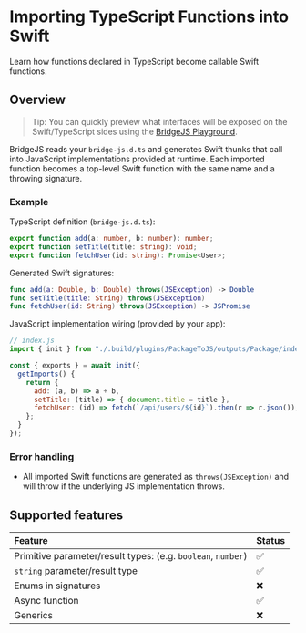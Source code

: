 # Importing TypeScript Functions into Swift

Learn how functions declared in TypeScript become callable Swift functions.

## Overview

> Tip: You can quickly preview what interfaces will be exposed on the Swift/TypeScript sides using the [BridgeJS Playground](https://swiftwasm.org/JavaScriptKit/PlayBridgeJS/).

BridgeJS reads your `bridge-js.d.ts` and generates Swift thunks that call into JavaScript implementations provided at runtime. Each imported function becomes a top-level Swift function with the same name and a throwing signature.

### Example

TypeScript definition (`bridge-js.d.ts`):

```typescript
export function add(a: number, b: number): number;
export function setTitle(title: string): void;
export function fetchUser(id: string): Promise<User>;
```

Generated Swift signatures:

```swift
func add(a: Double, b: Double) throws(JSException) -> Double
func setTitle(title: String) throws(JSException)
func fetchUser(id: String) throws(JSException) -> JSPromise
```

JavaScript implementation wiring (provided by your app):

```javascript
// index.js
import { init } from "./.build/plugins/PackageToJS/outputs/Package/index.js";

const { exports } = await init({
  getImports() {
    return {
      add: (a, b) => a + b,
      setTitle: (title) => { document.title = title },
      fetchUser: (id) => fetch(`/api/users/${id}`).then(r => r.json()),
    };
  }
});
```

### Error handling

- All imported Swift functions are generated as `throws(JSException)` and will throw if the underlying JS implementation throws.

## Supported features

| Feature | Status |
|:--|:--|
| Primitive parameter/result types: (e.g. `boolean`, `number`) | ✅ |
| `string` parameter/result type | ✅ |
| Enums in signatures | ❌ |
| Async function | ✅ |
| Generics | ❌ |


